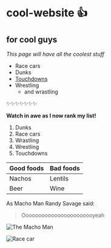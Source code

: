 # cool-website :+1:
## for cool guys
*This page will have all the coolest stuff*
* Race cars
* Dunks
* [Touchdowns](Touchdowns.md)
* Wrestling
  * and wrastling

:sparkles::sparkles::sparkles::sparkles::sparkles::sparkles::sparkles:

**Watch in awe as I now rank my list!**
1. Dunks
2. Race cars
3. Wrastling
4. Wrestling
5. Touchdowns

Good foods | Bad foods
------------ | -------------
Nachos | Lentils
Beer | Wine


As Macho Man Randy Savage said:

> Ooooooooooooooooooooooyeah

![The Macho Man](https://www.biography.com/.image/t_share/MTc5Mzk0NDcxNjk0MTgxNzA5/macho01_ba.jpg)

![Race car](https://hips.hearstapps.com/hmg-prod.s3.amazonaws.com/images/screen-shot-2018-06-28-at-9-07-12-am-1530191284.png?crop=1.00xw:1.00xh;0,0&resize=980:*)

